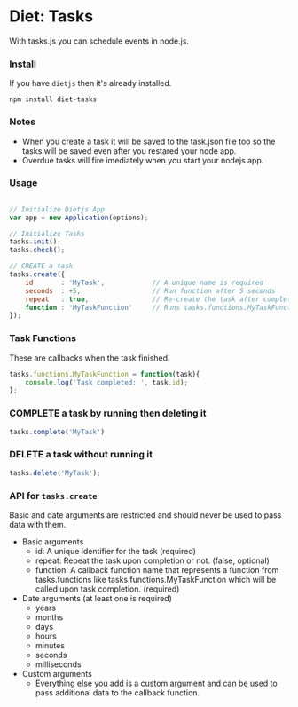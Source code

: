 # Diet: Tasks
With tasks.js you can schedule events in node.js.  

### Install
If you have `dietjs` then it's already installed.
```
npm install diet-tasks
```

### Notes
- When you create a task it will be saved to the task.json file too so the tasks will be saved even after you restared your node app.
- Overdue tasks will fire imediately when you start your nodejs app.

### Usage
```javascript

// Initialize Dietjs App
var app = new Application(options);

// Initialize Tasks
tasks.init();
tasks.check();

// CREATE a task
tasks.create({
	id		 : 'MyTask', 			// A unique name is required
	seconds	 : +5, 					// Run function after 5 seconds
	repeat	 : true, 				// Re-create the task after completion
	function : 'MyTaskFunction' 	// Runs tasks.functions.MyTaskFunction
});
```
### Task Functions
These are callbacks when the task finished.
```javascript
tasks.functions.MyTaskFunction = function(task){
	console.log('Task completed: ', task.id);
};
```
### COMPLETE a task by running then deleting it
```javascript
tasks.complete('MyTask')
```

### DELETE a task without running it
```javascript
tasks.delete('MyTask');
```

### API for `tasks.create`
Basic and date arguments are restricted and should never be used to pass data with them.
- Basic arguments
	- id: A unique identifier for the task (required)
	- repeat: Repeat the task upon completion or not. (false, optional)
	- function: A callback function name that represents a function from tasks.functions like tasks.functions.MyTaskFunction which will be called upon task completion. (required)
- Date arguments (at least one is required)
	- years
	- months
	- days
	- hours
	- minutes
	- seconds
	- milliseconds
- Custom arguments
	- Everything else you add is a custom argument and can be used to pass additional data to the callback function.